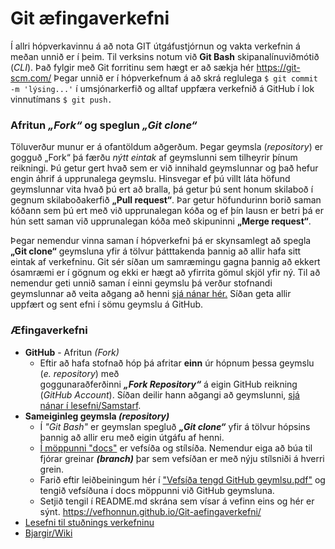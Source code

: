 
# Git æfingaverkefni 

Í allri hópverkavinnu á að nota GIT útgáfustjórnun og vakta verkefnin á meðan unnið er í þeim. Til verksins notum við **Git Bash** skipanalínuviðmótið (_CLI_). Það fylgir með Git forritinu sem hægt er að sækja hér https://git-scm.com/
Þegar unnið er í hópverkefnum á að skrá reglulega  ``` $ git commit -m 'lýsing...' ``` í umsjónarkerfið og alltaf uppfæra verkefnið á GitHub í lok vinnutímans ```$ git push. ```

### Afritun _„Fork“_ og speglun _„Git clone“_
Töluverður munur er á ofantöldum aðgerðum. Þegar geymsla (_repository_) er gogguð „Fork“ þá færðu _nýtt eintak_ af geymslunni sem tilheyrir þínum reikningi. Þú getur gert hvað sem er við innihald geymslunnar og það hefur engin áhrif á upprunalega geymslu. Hinsvegar ef þú villt láta höfund geymslunnar vita hvað þú ert að bralla, þá getur þú sent honum skilaboð í gegnum skilaboðakerfið **„Pull request“**. Þar getur höfundurinn borið saman kóðann sem þú ert með við upprunalegan kóða og ef þín lausn er betri þá er hún sett saman við upprunalegan kóða með skipuninni **„Merge request“**.

Þegar nemendur vinna saman í hópverkefni þá er skynsamlegt að spegla **„Git clone“** geymsluna yfir á tölvur þátttakenda þannig að allir hafa sitt eintak af verkefninu. Git sér síðan um samræmingu gagna þannig að ekkert ósamræmi er í gögnum og ekki er hægt að yfirrita gömul skjöl yfir ný. Til að nemendur geti unnið saman í einni geymslu þá verður stofnandi geymslunnar að veita aðgang að henni [sjá nánar hér.](https://github.com/vefhonnun/Git-aefingaverkefni/blob/master/Lesefni/Samstarf%20%C3%A1%20GitHub.pdf) Síðan geta allir uppfært og sent efni í sömu geymslu á GitHub. 

### Æfingaverkefni  

*	**GitHub** - Afritun _(Fork)_
	*	Eftir að hafa stofnað hóp þá afritar **einn** úr hópnum þessa geymslu (_e. repository_) með <br> goggunaraðferðinni _**„Fork Repository“**_  á eigin GitHub reikning (_GitHub Account_). Síðan deilir hann aðgangi að geymslunni, [sjá nánar í lesefni/Samstarf](Lesefni/Samstarf%20á%20GitHub.pdf).
*	**Sameiginleg geymsla _(repository)_** 
	* Í _"Git Bash"_ er geymslan spegluð _**„Git clone“**_ yfir á tölvur hópsins þannig að allir eru með eigin útgáfu af henni.
	*	[Í möppunni "docs"](docs/) er vefsíða og stílsíða. Nemendur eiga að búa til fjórar greinar **_(branch)_** þar sem vefsíðan er með nýju stílsniði á hverri grein. 
	*	Farið eftir leiðbeiningum hér í ["Vefsíða tengd GitHub geymlsu.pdf"](Lesefni/Vefsíða%20tengd%20GitHub%20geymslu.pdf) og tengið vefsíðuna í docs möppunni við GitHub geymsluna.
	* 	Setjið tengil í README.md skrána sem vísar á vefinn eins og hér er sýnt.
	https://vefhonnun.github.io/Git-aefingaverkefni/
*	[Lesefni til stuðnings verkefninu](Lesefni/)
*	[Bjargir/Wiki](https://github.com/vefhonnun/Git-aefingaverkefni/wiki)


<!--
### Námsmat:
*	Fjórar greinar af vefsíðu unnar af báðum nemendum (2x2). 
*	Vefsíða á að vera tengd geymslunni sbr. verklýsinguna hér að ofan.

#### Allar aðgerðir og skráningar (Branches/Commits) eiga að vera í sögu skjalana ( Commits / History ) á GitHub. Ef skráningarsagan (commits) fylgir ekki með þá er engin einkun gefin fyrir verkefnið.  

> Verkefnaskil: setjið tengil sem vísar á GitHub geymsluna í _'Athugasemdir'_ **í Innu**. 
-->
